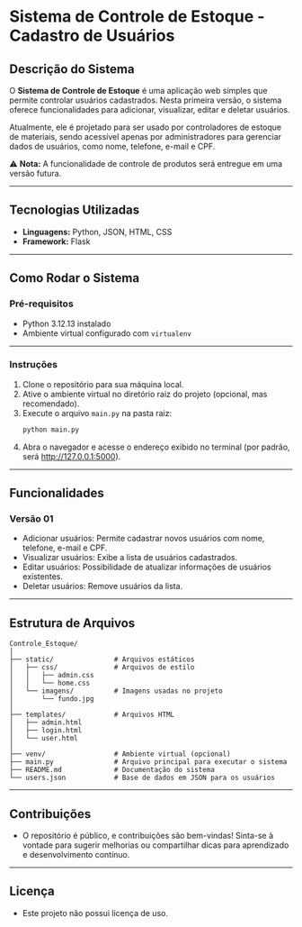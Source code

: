 # Sistema de Controle de Estoque - Cadastro de Usuários  

## Descrição do Sistema  
O **Sistema de Controle de Estoque** é uma aplicação web simples que permite controlar usuários cadastrados. Nesta primeira versão, o sistema oferece funcionalidades para adicionar, visualizar, editar e deletar usuários.  

Atualmente, ele é projetado para ser usado por controladores de estoque de materiais, sendo acessível apenas por administradores para gerenciar dados de usuários, como nome, telefone, e-mail e CPF.  

⚠️ **Nota:** A funcionalidade de controle de produtos será entregue em uma versão futura.  

---

## Tecnologias Utilizadas  
- **Linguagens:** Python, JSON, HTML, CSS  
- **Framework:** Flask  

---

## Como Rodar o Sistema  
### Pré-requisitos  
- Python 3.12.13 instalado  
- Ambiente virtual configurado com `virtualenv`  

---

### Instruções  
1. Clone o repositório para sua máquina local.  
2. Ative o ambiente virtual no diretório raiz do projeto (opcional, mas recomendado).  
3. Execute o arquivo `main.py` na pasta raiz:  
   ```bash
   python main.py
4. Abra o navegador e acesse o endereço exibido no terminal (por padrão, será http://127.0.0.1:5000).

---

## Funcionalidades
### Versão 01
- Adicionar usuários: Permite cadastrar novos usuários com nome, telefone, e-mail e CPF.
- Visualizar usuários: Exibe a lista de usuários cadastrados.
- Editar usuários: Possibilidade de atualizar informações de usuários existentes.
- Deletar usuários: Remove usuários da lista.

---

## Estrutura de Arquivos
```
Controle_Estoque/
│
├── static/               # Arquivos estáticos
│   ├── css/              # Arquivos de estilo
│   │   ├── admin.css
│   │   └── home.css
│   └── imagens/          # Imagens usadas no projeto
│       └── fundo.jpg
│
├── templates/            # Arquivos HTML
│   ├── admin.html
│   ├── login.html
│   └── user.html
│
├── venv/                 # Ambiente virtual (opcional)
├── main.py               # Arquivo principal para executar o sistema
├── README.md             # Documentação do sistema
└── users.json            # Base de dados em JSON para os usuários
```
---

## Contribuições
- O repositório é público, e contribuições são bem-vindas! Sinta-se à vontade para sugerir melhorias ou compartilhar dicas para aprendizado e desenvolvimento contínuo.

---

## Licença
- Este projeto não possui licença de uso.